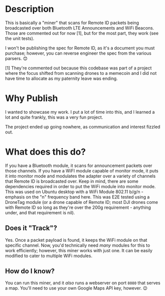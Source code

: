# Description

This is basically a "miner" that scans for Remote ID packets being broadcasted over both Bluetooth LTE Announcements and WiFi Beacons. Those are commented out for now [1], but for the most part, they work (see the unit tests).

I won't be publishing the spec for Remote ID, as it's a document you must purchase; however, you can reverse engineer the spec from the various parsers. 😊

[1] They're commented out because this codebase was part of a project where the focus shifted from scanning drones to a memecoin and I did not have time to allocate as my paternity leave was ending. 

# Why Publish

I wanted to showcase my work. I put a lot of time into this, and I learned a lot and quite frankly, this was a very fun project.

The project ended up going nowhere, as communication and interest fizzled out. 

# What does this do?

If you have a Bluetooth module, it scans for announcement packets over those channels. If you have a WiFI module capable of monitor mode, it puts it into monitor mode and modulates the adapter over a variety of channels that Remote ID is broadcasted over. Keep in mind, there are some dependencies required in order to put the WiFi module into monitor mode. This was used on Ubuntu desktop with a WiFi Module 802.11 b/g/n - emphasis on the "n" frequency band here. This was E2E tested using a DroneTag module (or a drone capable of Remote ID; most DJI drones come with Remote ID so long as they're over the 200g requirement - anything under, and that requirement is nil).

## Does it "Track"?

Yes. Once a packet payload is found, it keeps the WiFi module on that specific channel. Now, you'd technically need _many_ modules for this to work efficiently; however, this miner works with just one. It can be easily modified to cater to multiple WiFi modules. 

## How do I know?

You can run this miner, and it _also_ runs a webserver on port `8080` that serves a map. You'll need to use your own Google Maps API key, however. 😉
